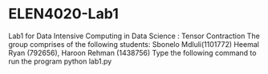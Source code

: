 # ELEN4020-Lab1
Lab1 for Data Intensive Computing in Data Science : Tensor Contraction
The group comprises of the following students: Sbonelo Mdluli(1101772) Heemal Ryan (792656),  Haroon Rehman (1438756) 
Type the following command to run the program 
python lab1.py
